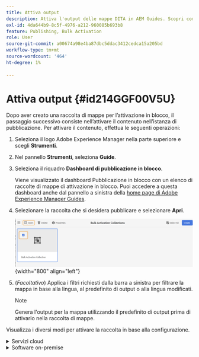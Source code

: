 ```yaml
---
title: Attiva output
description: Attiva l'output delle mappe DITA in AEM Guides. Scopri come attivare i contenuti nell’istanza di pubblicazione.
exl-id: 4da644b9-8c5f-4976-a212-960085b693b8
feature: Publishing, Bulk Activation
role: User
source-git-commit: a00674a98e4ba87dbc5ddac3412cedca15a205bd
workflow-type: tm+mt
source-wordcount: '464'
ht-degree: 1%

---
```


# Attiva output {#id214GGF00V5U}

Dopo aver creato una raccolta di mappe per l’attivazione in blocco, il passaggio successivo consiste nell’attivare il contenuto nell’istanza di pubblicazione. Per attivare il contenuto, effettua le seguenti operazioni:

1. Seleziona il logo Adobe Experience Manager nella parte superiore e scegli **Strumenti**.

1. Nel pannello **Strumenti**, seleziona **Guide**.

1. Seleziona il riquadro **Dashboard di pubblicazione in blocco**.

   Viene visualizzato il dashboard Pubblicazione in blocco con un elenco di raccolte di mappe di attivazione in blocco. Puoi accedere a questa dashboard anche dal pannello a sinistra della [home page di Adobe Experience Manager Guides](intro-home-page.md).

1. Selezionare la raccolta che si desidera pubblicare e selezionare **Apri**.

   ![](images/bulk-activation-collection-open.png){width="800" align="left"}

1. \(*Facoltativo*\) Applica i filtri richiesti dalla barra a sinistra per filtrare la mappa in base alla lingua, al predefinito di output o alla lingua modificati.

   >[!NOTE]
   >
   >Genera l&#39;output per la mappa utilizzando il predefinito di output prima di attivarlo nella raccolta di mappe.


Visualizza i diversi modi per attivare la raccolta in base alla configurazione.

<details>
<summary> Servizi cloud </summary>

![pubblicazione di raccolte in blocco su cloud service](images/bulk-activation-collection-quick-publish-CS.png){width="650" align="left"}

Puoi attivare l&#39;output nelle istanze **Anteprima** o **Pubblica**.

**Anteprima**

* Per attivare l&#39;output delle mappe selezionate, selezionare l&#39;output delle mappe pregenerato e selezionare **Pubblica in** > **Anteprima**.
* Per attivare l&#39;output di tutte le mappe DITA con i relativi predefiniti configurati, selezionare la casella di controllo accanto alla colonna **Mappa**, quindi selezionare **Pubblica in** > **Pubblica**.


**Pubblica**

* Per attivare l&#39;output delle mappe selezionate, selezionare l&#39;output delle mappe pregenerato e selezionare **Pubblica in** > **Pubblica**.

* Per attivare l&#39;output di tutte le mappe DITA con i relativi predefiniti configurati, selezionare la casella di controllo accanto alla mappa (colonna), quindi selezionare **Pubblica su** > **Pubblica**.


>[!NOTE]
> 
> La casella di controllo per un output mappa è abilitata solo se è stato generato l&#39;output per una mappa.

Quando l’output della mappa viene inserito nella coda per la pubblicazione, viene visualizzato un messaggio di operazione riuscita.

Una volta attivato l’output per i file di mappa selezionati, viene aggiornata la scheda della cronologia del controllo e viene visualizzato l’output attivato più recente. La colonna **Pubblicato** è stata aggiornata con la data e l&#39;ora di pubblicazione.

</details>

<details>    
<summary>  Software on-premise </summary>


Effettua una delle seguenti operazioni:

* Per attivare l&#39;output delle mappe selezionate, selezionare l&#39;output delle mappe pregenerato e selezionare **Pubblicazione rapida**.
* Per attivare l&#39;output di tutte le mappe DITA con i relativi predefiniti configurati, selezionare la casella di controllo accanto alla mappa (colonna), quindi selezionare **Pubblicazione rapida.**
  ![raccolta in blocco-pubblicazione](images/bulk-activation-collection-quick-publish.png){width="650" align="left"}

  >[!NOTE]
  > 
  >La casella di controllo per un output mappa è abilitata solo se è stato generato l&#39;output per una mappa.


Quando l’output della mappa viene inserito nella coda per la pubblicazione, viene visualizzato un messaggio di operazione riuscita.

Una volta attivato l’output per i file di mappa selezionati, viene aggiornata la scheda della cronologia del controllo e viene visualizzato l’output attivato più recente. La colonna **Pubblicato** è stata aggiornata con la data e l&#39;ora di pubblicazione.

**Argomento padre: **[Attivazione in blocco del contenuto pubblicato](conf-bulk-activation.md)
